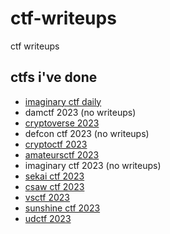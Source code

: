 # ctf-writeups
ctf writeups

## ctfs i've done

- [imaginary ctf daily](imaginary-ctf)
- damctf 2023 (no writeups)
- [cryptoverse 2023](cryptoverse-2023)
- defcon ctf 2023 (no writeups)
- [cryptoctf 2023](cryptoctf-2023)
- [amateursctf 2023](amateursctf-2023)
- imaginary ctf 2023 (no writeups)
- [sekai ctf 2023](sekaictf-2023)
- [csaw ctf 2023](csaw-ctf-2023)
- [vsctf 2023](vsctf-2023)
- [sunshine ctf 2023](sunshinectf-2023)
- [udctf 2023](udctf-2023)
